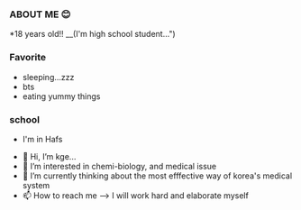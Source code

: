 ### ABOUT ME 😊
*18 years old!! __(I'm high school student...")

### Favorite
* sleeping...zzz
* bts
* eating yummy things

### school
* I'm in Hafs


- 👋 Hi, I’m kge...
- 👀 I’m interested in chemi-biology, and medical issue
- 🌱 I’m currently thinking about the most efffective way of korea's medical system
- 📫 How to reach me --> I will work hard and elaborate myself 

<!---
GyoeunKim/GyoeunKim is a ✨ special ✨ repository because its `README.md` (this file) appears on your GitHub profile.
You can click the Preview link to take a look at your changes.
--->
